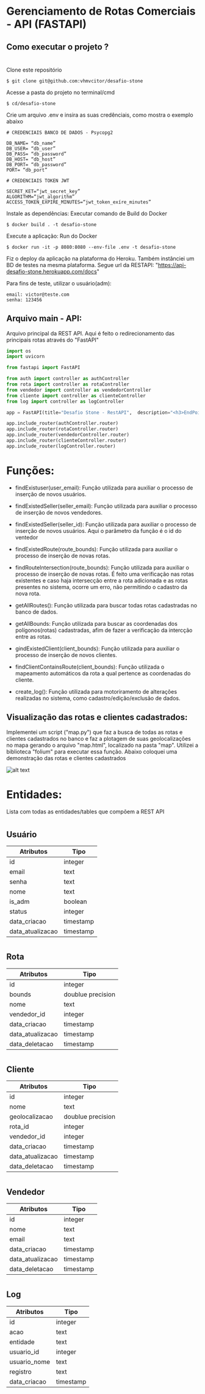 # Gerenciamento de Rotas Comerciais - API (FASTAPI)

## Como executar o projeto ?

#
Clone este repositório
```shell
$ git clone git@github.com:vhmvcitor/desafio-stone
```

Acesse a pasta do projeto no terminal/cmd
```shell
$ cd/desafio-stone
```

Crie um arquivo .env e insira as suas credênciais, como mostra o exemplo abaixo
```shell
# CREDENCIAIS BANCO DE DADOS - Psycopg2

DB_NAME= “db_name”
DB_USER= “db_user”
DB_PASS= “db_password”
DB_HOST= “db_host”
DB_PORT= “db_password”
PORT= “db_port”

# CREDENCIAIS TOKEN JWT

SECRET_KET=“jwt_secret_key”
ALGORITHM=“jwt_algorithm”
ACCESS_TOKEN_EXPIRE_MINUTES=“jwt_token_exíre_minutes”

```

Instale as dependências: Executar comando de Build do Docker
```shell
$ docker build . -t desafio-stone
```

Execute a aplicação: Run do Docker
```shell
$ docker run -it -p 8080:8080 --env-file .env -t desafio-stone
```

Fiz o deploy da aplicação na plataforma do Heroku. Também instânciei um BD de testes na mesma plataforma. Segue url da RESTAPI: "https://api-desafio-stone.herokuapp.com/docs" 

Para fins de teste, utilizar o usuário(adm):
```shell
email: victor@teste.com
senha: 123456
```

## Arquivo main - API:

Arquivo principal da REST API. Aqui é feito o redirecionamento das principais rotas através do "FastAPI"
```py
import os
import uvicorn

from fastapi import FastAPI

from auth import controller as authController
from rota import controller as rotaController
from vendedor import controller as vendedorController
from cliente import controller as clienteController
from log import controller as logController

app = FastAPI(title="Desafio Stone - RestAPI",  description="<h3>EndPoints referentes a aplicação</h3>")

app.include_router(authController.router)
app.include_router(rotaController.router)
app.include_router(vendedorController.router)
app.include_router(clienteController.router)
app.include_router(logController.router)
```

# Funções:
- findExistuser(user_email):
    Função utilizada para auxiliar o processo de inserção de novos usuários.

- findExistedSeller(seller_email): 
    Função utilizada para auxiliar o processo de inserção de novos vendedores.

- findExistedSeller(seller_id): 
    Função utilizada para auxiliar o processo de inserção de novos usuários. Aqui o parâmetro da função é o id do ventedor

- findExistedRoute(route_bounds):
    Função utilizada para auxiliar o processo de inserção de novas rotas.

- findRouteIntersection(route_bounds):
    Função utilizada para auxiliar o processo de inserção de novas rotas. É feito uma verificação nas rotas existentes e caso haja intersecção entre a rota adicionada e as rotas presentes no sistema, ocorre um erro, não permitindo o cadastro da nova rota.

- getAllRoutes():
    Função utilizada para buscar todas rotas cadastradas no banco de dados.

- getAllBounds:
    Função utilizada para buscar as coordenadas dos polígonos(rotas) cadastradas, afim de fazer a verificação da intercção entre as rotas.

- gindExistedClient(client_bounds):
    Função utilizada para auxiliar o processo de inserção de novos clientes.

- findClientContainsRoute(client_bounds):
    Função utilizada o mapeamento automáticos da rota a qual pertence as coordenadas do cliente.

- create_log():
    Função utilizada para motoriramento de alterações realizadas no sistema, como cadastro/edição/exclusão de dados.

## Visualização das rotas e clientes cadastrados:
Implementei um script ("map.py") que faz a busca de todas as rotas e clientes cadastrados no banco e faz a plotagem de suas geolocalizações no mapa gerando o arquivo "map.html", localizado na pasta "map". Utilizei a biblioteca "folium" para executar essa função. Abaixo coloquei uma demonstração das rotas e clientes cadastrados

![alt text](/map/rotas.png)

# Entidades:

Lista com todas as entidades/tables que compõem a REST API

#
## Usuário

| Atributos         | Tipo              |   
|-------------------|-------------------|
| id                | integer           |
| email             | text              |
| senha             | text              |
| nome              | text              |
| is_adm            | boolean           |
| status            | integer           |
| data_criacao      | timestamp         |
| data_atualizacao  | timestamp         |

#
## Rota

| Atributos         | Tipo              |   
|-------------------|-------------------|
| id                | integer           |
| bounds            | doublue precision |
| nome              | text              |
| vendedor_id       | integer           |
| data_criacao      | timestamp         |
| data_atualizacao  | timestamp         |
| data_deletacao    | timestamp         |

#
## Cliente

| Atributos         | Tipo              |   
|-------------------|-------------------|
| id                | integer           |
| nome              | text              |
| geolocalizacao    | doublue precision |
| rota_id           | integer           |
| vendedor_id       | integer           |
| data_criacao      | timestamp         |
| data_atualizacao  | timestamp         |
| data_deletacao    | timestamp         |

#
## Vendedor

| Atributos         | Tipo              |   
|-------------------|-------------------|
| id                | integer           |
| nome              | text              |
| email             | text              |
| data_criacao      | timestamp         |
| data_atualizacao  | timestamp         |
| data_deletacao    | timestamp         |

#
## Log

| Atributos         | Tipo              |   
|-------------------|-------------------|
| id                | integer           |
| acao              | text              |
| entidade          | text              |
| usuario_id        | integer           |
| usuario_nome      | text              |
| registro          | text              |
| data_criacao      | timestamp         |

#
